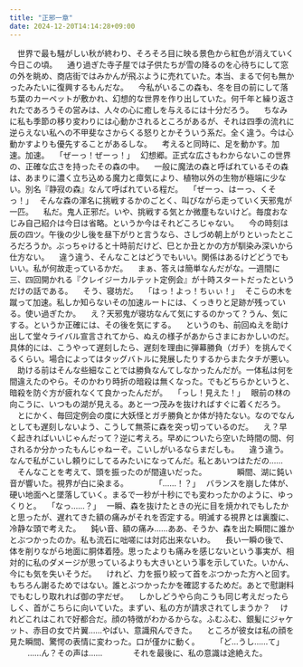 ```yaml
---
title: "正邪一章"
date: 2024-12-20T14:14:28+09:00
---
```

　世界で最も騒がしい秋が終わり、そろそろ目に映る景色から紅色が消えていく今日この頃。
　通り過ぎた寺子屋では子供たちが雪の降るのを心待ちにして窓の外を眺め、商店街ではみかんが飛ぶように売れていた。本当、まるで何も無かったみたいに復興するもんだな。
　今私がいるこの森も、冬を目の前にして落ち葉のカーペットが敷かれ、幻想的な世界を作り出していた。何千年と繰り返されたであろうその営みは、人々の心に癒しを与えるには十分だろう。
　ちなみに私も季節の移り変わりには心動かされるところがあるが、それは四季の流れに逆らえない私への不甲斐なさからくる怒りとかそういう系だ。全く違う。今は心動かすよりも優先することがあるしな。
　考えると同時に、足を動かす。加速。加速。
　｢ぜーっ！ぜーっ！｣
　幻想郷。正式な広さもわからないこの世界の、正確な広さを持ったその森の中。
　一般に魔法の森と呼ばれているその森は、あまりに濃く立ち込める魔力と瘴気により、植物以外の生物が極端に少ない。別名『静寂の森』なんて呼ばれている程だ。
　｢ぜーっ、はーっ、くそっ！｣
　そんな森の渾名に挑戦するかのごとく、叫びながら走っていく天邪鬼が一匹。
　私だ。鬼人正邪だ。いや、挑戦する気とか微塵もないけど。毎度おなじみ自己紹介は今日は省略。というか今はそれどころじゃない。
　今の時刻は辰の四ツ。午後の少し後を昼下がりと言うなら、さしづめ朝上がりといったところだろうか。ぶっちゃけると十時前だけど、巳とか丑とかの方が馴染み深いから仕方ない。
　違う違う、そんなことはどうでもいい。関係はあるけどどうでもいい。私が何故走っているかだ。
　まぁ、答えは簡単なんだがな。一週間に三、四回開かれる『クレイジーカルテット定例会』が十時スタートだったというだけの話である。
　そう、寝坊だ。
　｢はっ！よっ！ちぃぃ！｣
　そこらの木を蹴って加速。私しか知らないその加速ルートには、くっきりと足跡が残っている。使い過ぎたか。
　え？天邪鬼が寝坊なんて気にするのかって？うん、気にする。というか正確には、その後を気にする。
　というのも、前回ぬえを助け出して堂々ライバル宣言されてから、ぬえの様子があからさまにおかしいのだ。具体的には、こうやって遅刻したら、遅刻を理由に弾幕勝負（ガチ）を挑んでくるくらい。場合によってはタッグバトルに発展したりするからまたタチが悪い。
　助ける前はそんな些細なことでは勝負なんてしなかったんだが。一体私は何を間違えたのやら。そのかわり時折の暗殺は無くなった。でもどちらかというと、暗殺を防ぐ方が疲れなくて良かったんだが。
　｢っし！見えた！｣
　眼前の林の向こうに、いつもの湖が見える。あと一つ茂みを抜ければすぐに着くだろう。
　とにかく、毎回定例会の度に大妖怪とガチ勝負とか体が持たない。なのでなんとしても遅刻しないよう、こうして無茶に森を突っ切っているのだ。
　え？早く起きればいいじゃんだって？逆に考えろ。早めについたら空いた時間の間、何されるか分かったもんじゃねーぞ。こいしがいるならまだしも。
　違う違う。なんで私がこいし頼りにしてるみたいになってんだ。私とあいつはただの……
　そんなことを考えて、頭を振ったのが間違いだった。
　
　
　瞬間、湖に鈍い音が響いた。視界が白に染まる。
　
　
　｢……！？｣
　バランスを崩した体が、硬い地面へと墜落していく。まるで一秒が十秒にでも変わったかのように、ゆっくりと。
　｢なっ……？｣
　一瞬、森を抜けたときの光に目を焼かれでもしたかと思ったが、遅れてきた額の痛みがそれを否定する。明滅する視界とは裏腹に、冷静な頭で考えた。
　鈍い音、額の痛み……ああ、そうか、森を出た瞬間に誰かとぶつかったのか。私も流石に咄嗟には対応出来ないわ。
　長い一瞬の後で、体を削りながら地面に胴体着陸。思ったよりも痛みを感じないという事実が、相対的に私のダメージが思っているよりも大きいという事を示していた。いかん、今にも気を失いそうだ。
　けれど、力を振り絞って首をぶつかった方へと回す。もちろん謝るためではない。誰とぶつかったかを確認するためだ。あとで慰謝料でもむしり取れれば御の字だぜ。
　しかしどうやら向こうも同じ考えだったらしく、首がこちらに向いていた。まずい、私の方が請求されてしまうか？
　けれどこれはこれで好都合だ。顔の特徴がわかるからな。ふむふむ、銀髪にジャケット、赤目の女で片翼……やばい、意識飛んできた。
　ところが彼女は私の顔を見た瞬間、驚愕の表情に変わった。口が僅かに動く。
　
　｢ど…うし……て｣
　
　……ん？その声は……
　
　
　それを最後に、私の意識は途絶えた。
　
